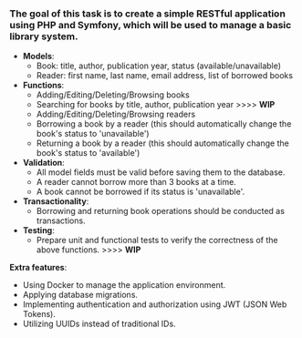 ### The goal of this task is to create a simple RESTful application using PHP and Symfony, which will be used to manage a basic library system.

- **Models**:
  - Book: title, author, publication year, status (available/unavailable)  
  - Reader: first name, last name, email address, list of borrowed books
- **Functions**:   
  - Adding/Editing/Deleting/Browsing books  
  - Searching for books by title, author, publication year  >>>> **WIP**
  - Adding/Editing/Deleting/Browsing readers  
  - Borrowing a book by a reader (this should automatically change the book's status to 'unavailable')  
  - Returning a book by a reader (this should automatically change the book's status to 'available')  
- **Validation**:  
  - All model fields must be valid before saving them to the database.  
  - A reader cannot borrow more than 3 books at a time.  
  - A book cannot be borrowed if its status is 'unavailable'.  
- **Transactionality**:  
  - Borrowing and returning book operations should be conducted as transactions.  
- **Testing**:  
  - Prepare unit and functional tests to verify the correctness of the above functions. >>>> **WIP**

    
**Extra features**:  
- Using Docker to manage the application environment.
- Applying database migrations.
- Implementing authentication and authorization using JWT (JSON Web Tokens).
- Utilizing UUIDs instead of traditional IDs.